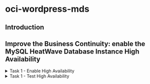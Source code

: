 # oci-wordpress-mds

## Introduction

## Improve the Business Continuity: enable the MySQL HeatWave Database Instance High Availability

<details>
<summary>Task 1 - Enable High Availability  </summary>

1. We continue to work in the OCI Dashboard

2. Navigate to MySQL HeatWave database instances

    [OCI Burger menu for MySQL HeatWave Database instances](./images/./OCI-burger_menu-databases-db_system.png)

3. Click now on your instance name "MySQLInstance" to see the details.

    ![OCI MySQL HeatWave Database Service instances list](./images/./OCI-mds-instances-list.png)

4. Please note that HA is not enabled. Click "enable"

    ![OCI MySQL HeatWave Database Service instance details](./images/./OCI-mds-instance_details.png)

4. Confirm the activation clicking on "Enable"

    ![OCI MySQL HeatWave Database Service instance enable HA confirmation](./images/./OCI-mds-enable_HA.png)

5. By default, standalone and High Availability instances have different configuration settings. Choose the configuration "MySQL.VM.Standard.E4.4.64GB.HA" and press "Enable"

    ![OCI MySQL HeatWave Database Service instance choose HA configuration](./images/./OCI-mds-enable_HA-Choose_configuration.png)

6. It requires some minutes to enable the HA, so wait until the end of the activity

    ![OCI MySQL HeatWave Database Service instance enabling HA wait message](./images/OCI-mds-enable_HA-wait.png)

7. While a change is in progress, you can navigate instance details, but you are not allowed to make changes.
    We can see it from the "UPDATING" (orange) status.

    ![OCI MySQL HeatWave Database Service instance enabling HA update status](./images/./OCI-mds-enable_HA-update_status.png)

</details>

<details>
<summary>Task 1 - Test High Availability  </summary>

1. Please check the MySQL HeatWave Database Service instance endpoint, and note that the Private IP address of your instance doesn't change enabling or disabling the High Availability

2. We can now simulate a failure, with the "switchover" option.
    From the Instance details page, open the "More actions" menu and choose

    ![OCI MySQL HeatWave Database Instance High Availability switchover](./images/./OCI-mds-more_actions-switchover.png)

3. The wizard ask you which FD (Fault Domain) or AD (Availability Domain) to use.
    Choose one different from the actual and confirm with "SWitchover" button. Below example is for FD.

    ![OCI MySQL HeatWave Database Instance High Availability switchover choose new FD](./images/./OCI-mds-more_actions-switchover-choose_fd.png)

4. Even if the instance is in "UPDATE" (orange) status, it's still online. The downtime is limited to the seconds required to complete the switchover. Wait that the instance return to "ACTIVE" (green) status. The status change requires few minutes.

5. Return to your "My Restaurant" web site and navigate. YOu can see that the web site is still working perfectly

</details>

